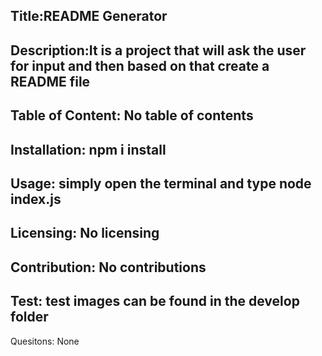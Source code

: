 
Title:README Generator
------------------------------------------------------------------------------
Description:It is a project that will ask the user for input and then based on that create a README file
------------------------------------------------------------------------------
Table of Content: No table of contents
------------------------------------------------------------------------------
Installation: npm i install
------------------------------------------------------------------------------
Usage: simply open the terminal and type node index.js
------------------------------------------------------------------------------
Licensing: No licensing
------------------------------------------------------------------------------
Contribution: No contributions
------------------------------------------------------------------------------
Test: test images can be found in the develop folder
------------------------------------------------------------------------------
Quesitons: None


